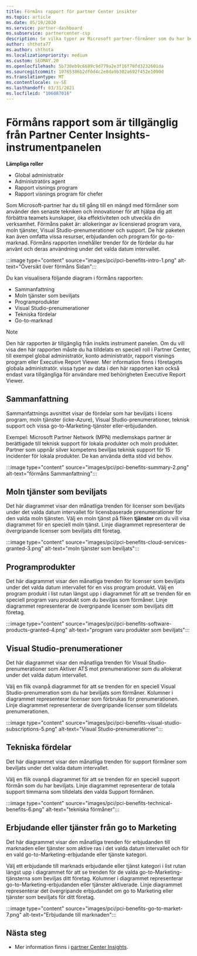 ```yaml
---
title: Förmåns rapport för partner Center insikter
ms.topic: article
ms.date: 05/19/2020
ms.service: partner-dashboard
ms.subservice: partnercenter-csp
description: Se vilka typer av Microsoft partner-förmåner som du har beviljats för att öka din verksamhet, förbättra effektiviteten och förbättra teamets färdigheter.
author: shthota77
ms.author: shthota
ms.localizationpriority: medium
ms.custom: SEOMAY.20
ms.openlocfilehash: 5b730eb9c6689c9d779a2e3f16f70fd3232601da
ms.sourcegitcommit: 10765386b2df0d4c2e8da9b302a692f452e1090d
ms.translationtype: MT
ms.contentlocale: sv-SE
ms.lasthandoff: 03/31/2021
ms.locfileid: "106087016"
---
```

# <a name="benefits-report-available-from-the-partner-center-insights-dashboard"></a>Förmåns rapport som är tillgänglig från Partner Center Insights-instrumentpanelen

**Lämpliga roller**

- Global administratör
- Administratörs agent
- Rapport visnings program
- Rapport visnings program för chefer

Som Microsoft-partner har du till gång till en mängd med förmåner som använder den senaste tekniken och innovationer för att hjälpa dig att förbättra teamets kunskaper, öka effektiviteten och utveckla din verksamhet. Förmåns paket är: allokeringar av licensierad program vara, moln tjänster, Visual Studio-prenumerationer och support. De här paketen kan även omfatta vissa resurser, erbjudanden och program för go-to-marknad. Förmåns rapporten innehåller trender för de fördelar du har använt och deras användning under det valda datum intervallet.

:::image type="content" source="images/pci/pci-benefits-intro-1.png" alt-text="Översikt över förmåns Sidan":::

Du kan visualisera följande diagram i förmåns rapporten:

- Sammanfattning
- Moln tjänster som beviljats
- Programprodukter
- Visual Studio-prenumerationer
- Tekniska fördelar
- Go-to-marknad

 > [!NOTE]
 > Den här rapporten är tillgänglig från insikts instrument panelen. Om du vill visa den här rapporten måste du ha tilldelats en speciell roll i Partner Center, till exempel global administratör, konto administratör, rapport visnings program eller Executive Report Viewer. Mer information finns i företagets globala administratör. vissa typer av data i den här rapporten kan också endast vara tillgängliga för användare med behörigheten Executive Report Viewer.

## <a name="summary"></a>Sammanfattning

Sammanfattnings avsnittet visar de fördelar som har beviljats i licens program, moln tjänster (icke-Azure), Visual Studio-prenumerationer, teknisk support och vissa go-to-Marketing-tjänster eller-erbjudanden.

Exempel: Microsoft Partner Network (MPN) medlemskaps partner är berättigade till teknisk support för lokala produkter och moln produkter. Partner som uppnår silver kompetens beviljas teknisk support för 15 incidenter för lokala produkter. De kan använda detta stöd vid behov. 

:::image type="content" source="images/pci/pci-benefits-summary-2.png" alt-text="förmåns Sammanfattning":::

## <a name="cloud-services-granted"></a>Moln tjänster som beviljats

Det här diagrammet visar den månatliga trenden för licenser som beviljats under det valda datum intervallet för licensbaserade prenumerationer för den valda moln tjänsten.
Välj en moln tjänst på fliken **tjänster** om du vill visa diagrammet för en speciell moln tjänst. Linje diagrammet representerar de övergripande licenser som beviljats ditt företag.

:::image type="content" source="images/pci/pci-benefits-cloud-services-granted-3.png" alt-text="moln tjänster som beviljats":::

## <a name="software-products"></a>Programprodukter

Det här diagrammet visar den månatliga trenden för licenser som beviljats under det valda datum intervallet för en viss program produkt. Välj en program produkt i list rutan längst upp i diagrammet för att se trenden för en speciell program varu produkt som du beviljas som förmåner. Linje diagrammet representerar de övergripande licenser som beviljats ditt företag.

:::image type="content" source="images/pci/pci-benefits-software-products-granted-4.png" alt-text="program varu produkter som beviljats":::

## <a name="visual-studio-subscriptions"></a>Visual Studio-prenumerationer

Det här diagrammet visar den månatliga trenden för Visual Studio-prenumerationer som Aktiver ATS mot prenumerationer som du allokerat under det valda datum intervallet.

Välj en flik ovanpå diagrammet för att se trenden för en speciell Visual Studio-prenumeration som du har beviljats som förmåner. Kolumner i diagrammet representerar licenser som förbrukas för prenumerationen. Linje diagrammet representerar de övergripande licenser som tilldelats prenumerationen.

:::image type="content" source="images/pci/pci-benefits-visual-studio-subscriptions-5.png" alt-text="Visual Studio-prenumerationer":::

## <a name="technical-benefits"></a>Tekniska fördelar

Det här diagrammet visar den månatliga trenden för support förmåner som beviljats under det valda datum intervallet.

Välj en flik ovanpå diagrammet för att se trenden för en speciell support förmån som du har beviljats. Linje diagrammet representerar de totala support timmarna som tilldelats den valda Support förmånen.

:::image type="content" source="images/pci/pci-benefits-technical-benefits-6.png" alt-text="tekniska förmåner":::

## <a name="go-to-market-offers-or-services"></a>Erbjudande eller tjänster från go to Marketing

Det här diagrammet visar den månatliga trenden för erbjudanden till marknaden eller tjänster som aktive ras i det valda datum intervallet och för en vald go-to-Marketing-erbjudande eller tjänste kategori.

Välj ett erbjudande till marknads erbjudande eller tjänst kategori i list rutan längst upp i diagrammet för att se trenden för de valda go-to-Marketing-tjänsterna som beviljas ditt företag. Kolumner i diagrammet representerar go-to-Marketing-erbjudanden eller tjänster aktiverade. Linje diagrammet representerar det övergripande erbjudandet om go to Marketing eller tjänster som beviljats för ditt företag.

:::image type="content" source="images/pci/pci-benefits-go-to-market-7.png" alt-text="Erbjudande till marknaden":::

## <a name="next-steps"></a>Nästa steg

- Mer information finns i [partner Center Insights](partner-center-insights.md).
